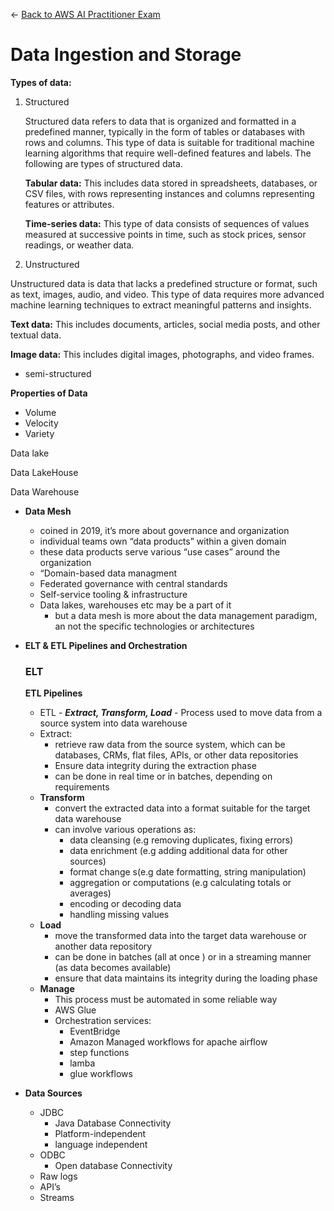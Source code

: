 ← [Back to AWS AI Practitioner Exam](../AWS%20AI%20Practitioner%20Exam.md)

# Data Ingestion and Storage

**Types of data:**

1. Structured
    
    Structured data refers to data that is organized and formatted in a predefined manner, typically in the form of tables or databases with rows and columns. This type of data is suitable for traditional machine learning algorithms that require well-defined features and labels. The following are types of structured data.
    
    **Tabular data:** This includes data stored in spreadsheets, databases, or CSV files, with rows representing instances and columns representing features or attributes.
    
    **Time-series data:** This type of data consists of sequences of values measured at successive points in time, such as stock prices, sensor readings, or weather data.
    
2. Unstructured

Unstructured data is data that lacks a predefined structure or format, such as text, images, audio, and video. This type of data requires more advanced machine learning techniques to extract meaningful patterns and insights.

**Text data:** This includes documents, articles, social media posts, and other textual data.

**Image data:** This includes digital images, photographs, and video frames.

- semi-structured

**Properties of Data**

- Volume
- Velocity
- Variety

Data lake

Data LakeHouse

Data Warehouse

- **Data Mesh**
    - coined in 2019, it’s more about governance and organization
    - individual teams own “data products” within a given domain
    - these data products serve various “use cases” around the organization
    - “Domain-based data managment
    - Federated governance with central standards
    - Self-service tooling & infrastructure
    - Data lakes, warehouses etc may be a part of it
        - but a data mesh is more about the data management paradigm, an not the specific technologies or architectures
- **ELT & ETL Pipelines and Orchestration**
    
    ### ELT
    
    **ETL Pipelines**
    
    - ETL - ***Extract, Transform, Load*** - Process used to move data from a source system into data warehouse
    - Extract:
        - retrieve raw data from the source system, which can be databases, CRMs, flat files, APIs, or other data repositories
        - Ensure data integrity during the extraction phase
        - can be done in real time or in batches, depending on requirements
    - **Transform**
        - convert the extracted data into a format suitable  for the target data warehouse
        - can involve various operations as:
            - data cleansing (e.g removing duplicates, fixing errors)
            - data enrichment (e.g adding additional data for other sources)
            - format change s(e.g date formatting, string manipulation)
            - aggregation or computations (e.g calculating totals or averages)
            - encoding or decoding data
            - handling missing values
    - **Load**
        - move the transformed data into the target data warehouse or another data repository
        - can be done in batches (all at once ) or in a streaming manner (as data becomes available)
        - ensure that data maintains its integrity during the loading phase
    - **Manage**
        - This process must be automated in some reliable way
        - AWS Glue
        - Orchestration services:
            - EventBridge
            - Amazon Managed workflows for apache airflow
            - step functions
            - lamba
            - glue workflows
            
- **Data Sources**
    - JDBC
        - Java Database Connectivity
        - Platform-independent
        - language independent
    - ODBC
        - Open database Connectivity
    - Raw logs
    - API’s
    - Streams